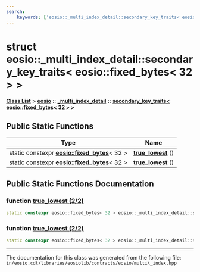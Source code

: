```yaml
---
search:
    keywords: ['eosio::_multi_index_detail::secondary_key_traits< eosio::fixed_bytes< 32 > >', 'true_lowest', 'true_lowest']
---
```


# struct eosio::\_multi\_index\_detail::secondary\_key\_traits< eosio::fixed\_bytes< 32 > >

[**Class List**](annotated.md) **>** [**eosio**](namespaceeosio.md) **::** [**\_multi\_index\_detail**](namespaceeosio_1_1__multi__index__detail.md) **::** [**secondary\_key\_traits< eosio::fixed\_bytes< 32 > >**](structeosio_1_1__multi__index__detail_1_1secondary__key__traits_3_01eosio_1_1fixed__bytes_3_0132_01_4_01_4.md)


## Public Static Functions

|Type|Name|
|-----|-----|
|static constexpr **[eosio::fixed\_bytes](classeosio_1_1fixed__bytes.md)**< 32 >|[**true\_lowest**](structeosio_1_1__multi__index__detail_1_1secondary__key__traits_3_01eosio_1_1fixed__bytes_3_0132_01_4_01_4_a265c823ce544bbda5ed07078344908b5.md#1a265c823ce544bbda5ed07078344908b5) () |
|static constexpr **[eosio::fixed\_bytes](classeosio_1_1fixed__bytes.md)**< 32 >|[**true\_lowest**](structeosio_1_1__multi__index__detail_1_1secondary__key__traits_3_01eosio_1_1fixed__bytes_3_0132_01_4_01_4_a265c823ce544bbda5ed07078344908b5.md#1a265c823ce544bbda5ed07078344908b5) () |


## Public Static Functions Documentation

### function <a id="1a265c823ce544bbda5ed07078344908b5" href="#1a265c823ce544bbda5ed07078344908b5">true\_lowest (2/2)</a>

```cpp
static constexpr eosio::fixed_bytes< 32 > eosio::_multi_index_detail::secondary_key_traits< eosio::fixed_bytes< 32 > >::true_lowest ()
```



### function <a id="1a265c823ce544bbda5ed07078344908b5" href="#1a265c823ce544bbda5ed07078344908b5">true\_lowest (2/2)</a>

```cpp
static constexpr eosio::fixed_bytes< 32 > eosio::_multi_index_detail::secondary_key_traits< eosio::fixed_bytes< 32 > >::true_lowest ()
```





----------------------------------------
The documentation for this class was generated from the following file: `in/eosio.cdt/libraries/eosiolib/contracts/eosio/multi\_index.hpp`
